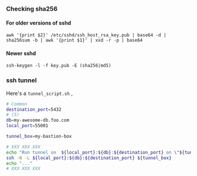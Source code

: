 

### Checking sha256

#### For older versions of sshd
```
awk '{print $2}' /etc/sshd/ssh_host_rsa_key.pub | base64 -d | sha256sum -b | awk '{print $1}' | xxd -r -p | base64 
```

#### Newer sshd
```
ssh-keygen -l -f key.pub -E (sha256|md5)
```


###  ssh tunnel

Here's a `tunnel_script.sh` , 

```sh
# Common
destination_port=5432
# (5) 
db=my-awesome-db.foo.com
local_port=55001

tunnel_box=my-bastion-box

# XXX XXX XXX 
echo "Run tunnel on  ${local_port}:${db}:${destination_port} on \"${tunnel_box}\"."
ssh -N -L ${local_port}:${db}:${destination_port} ${tunnel_box}
echo "..."
# XXX XXX XXX 
```
